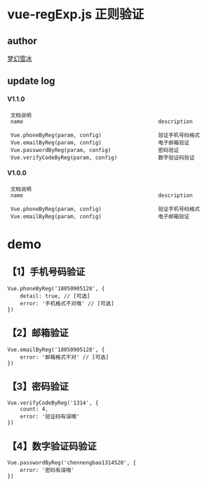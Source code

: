 # vue-regExp.js 正则验证 #
## author ##
[梦幻雪冰](https://github.com/chennengbao)
## update log

#### V1.1.0 ####
 
     文档说明
     name 											description
      
     Vue.phoneByReg(param, config)					验证手机号码格式
     Vue.emailByReg(param, config)					电子邮箱验证
	 Vue.passwordByReg(param, config)				密码验证
	 Vue.verifyCodeByReg(param, config)				数字验证码验证

#### V1.0.0 ####
 
     文档说明
     name 											description
      
     Vue.phoneByReg(param, config)					验证手机号码格式
     Vue.emailByReg(param, config)					电子邮箱验证

# demo #

## 【1】手机号码验证 ##

	Vue.phoneByReg('18050905128', {
		detail: true, // [可选]
		error: '手机格式不对哦' // [可选]
	})

## 【2】邮箱验证 ##

	Vue.emailByReg('18050905128', {
	    error: '邮箱格式不对' // [可选]
	})

## 【3】密码验证 ##

	Vue.verifyCodeByReg('1314', {
	    count: 4, 
	    error: '验证码有误哦'
	})


## 【4】数字验证码验证 ##

	Vue.passwordByReg('chennengbao1314520', {
	    error: '密码有误哦'
	})